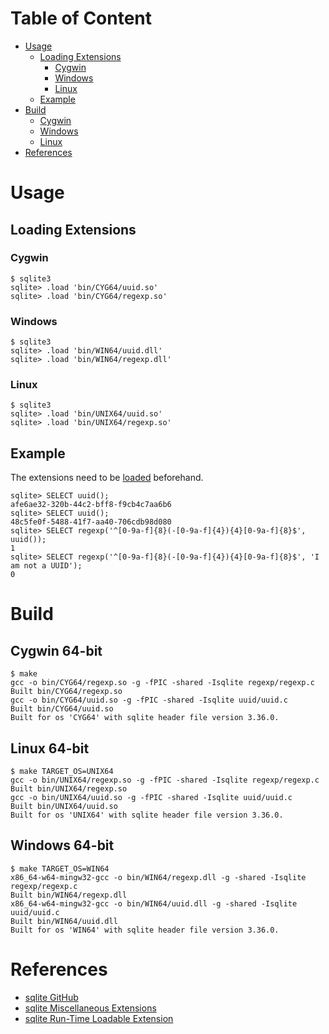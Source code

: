# Table of Content

* [Usage](#usage)
    * [Loading Extensions](#loading-extensions)
        * [Cygwin](#cygwin)
        * [Windows](#windows)
        * [Linux](#linux)
    * [Example](#example)
* [Build](#build)
    * [Cygwin](#cygwin-64-bit)
    * [Windows](#windows-64-bit)
    * [Linux](#linux-64-bit)
* [References](#references)

# Usage

## Loading Extensions

### Cygwin

```
$ sqlite3
sqlite> .load 'bin/CYG64/uuid.so'
sqlite> .load 'bin/CYG64/regexp.so'
```

### Windows

```
$ sqlite3
sqlite> .load 'bin/WIN64/uuid.dll'
sqlite> .load 'bin/WIN64/regexp.dll'
```

### Linux

```
$ sqlite3
sqlite> .load 'bin/UNIX64/uuid.so'
sqlite> .load 'bin/UNIX64/regexp.so'
```

## Example

The extensions need to be [loaded](#loading-extensions) beforehand.

```
sqlite> SELECT uuid();
afe6ae32-320b-44c2-bff8-f9cb4c7aa6b6
sqlite> SELECT uuid();
48c5fe0f-5488-41f7-aa40-706cdb98d080
sqlite> SELECT regexp('^[0-9a-f]{8}(-[0-9a-f]{4}){4}[0-9a-f]{8}$', uuid());
1
sqlite> SELECT regexp('^[0-9a-f]{8}(-[0-9a-f]{4}){4}[0-9a-f]{8}$', 'I am not a UUID');
0
```

# Build

## Cygwin 64-bit

```
$ make
gcc -o bin/CYG64/regexp.so -g -fPIC -shared -Isqlite regexp/regexp.c
Built bin/CYG64/regexp.so
gcc -o bin/CYG64/uuid.so -g -fPIC -shared -Isqlite uuid/uuid.c
Built bin/CYG64/uuid.so
Built for os 'CYG64' with sqlite header file version 3.36.0.
```

## Linux 64-bit

```
$ make TARGET_OS=UNIX64
gcc -o bin/UNIX64/regexp.so -g -fPIC -shared -Isqlite regexp/regexp.c
Built bin/UNIX64/regexp.so
gcc -o bin/UNIX64/uuid.so -g -fPIC -shared -Isqlite uuid/uuid.c
Built bin/UNIX64/uuid.so
Built for os 'UNIX64' with sqlite header file version 3.36.0.
```

## Windows 64-bit

```
$ make TARGET_OS=WIN64
x86_64-w64-mingw32-gcc -o bin/WIN64/regexp.dll -g -shared -Isqlite regexp/regexp.c
Built bin/WIN64/regexp.dll
x86_64-w64-mingw32-gcc -o bin/WIN64/uuid.dll -g -shared -Isqlite uuid/uuid.c
Built bin/WIN64/uuid.dll
Built for os 'WIN64' with sqlite header file version 3.36.0.
```

# References

* [sqlite GitHub](https://github.com/sqlite/sqlite)
* [sqlite Miscellaneous Extensions](https://github.com/sqlite/sqlite/tree/master/ext/misc)
* [sqlite Run-Time Loadable Extension](https://www.sqlite.org/loadext.html)

